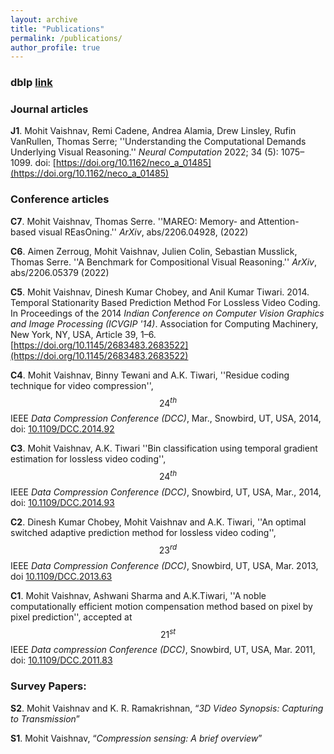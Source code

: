 ```yaml
---
layout: archive
title: "Publications"
permalink: /publications/
author_profile: true
---
```


### dblp [link](https://dblp.uni-trier.de/pers/hd/v/Vaishnav:Mohit)

### Journal articles

**J1**.    Mohit Vaishnav, Remi Cadene, Andrea Alamia, Drew Linsley, Rufin VanRullen, Thomas Serre; ''Understanding the Computational Demands Underlying Visual Reasoning.'' *Neural Computation* 2022; 34 (5): 1075–1099. doi: [https://doi.org/10.1162/neco_a_01485](https://doi.org/10.1162/neco_a_01485)


### Conference articles


**C7**.    Mohit Vaishnav, Thomas Serre. ''MAREO: Memory- and Attention- based visual REasOning.'' *ArXiv*, abs/2206.04928, (2022)

**C6**.    Aimen Zerroug, Mohit Vaishnav, Julien Colin, Sebastian Musslick, Thomas Serre. ''A Benchmark for Compositional Visual Reasoning.'' *ArXiv*, abs/2206.05379 (2022)

**C5**.    Mohit Vaishnav, Dinesh Kumar Chobey, and Anil Kumar Tiwari. 2014. Temporal Stationarity Based Prediction Method For Lossless Video Coding. In Proceedings of the 2014 *Indian Conference on Computer Vision Graphics and Image Processing (ICVGIP '14)*. Association for Computing Machinery, New York, NY, USA, Article 39, 1–6. [https://doi.org/10.1145/2683483.2683522](https://doi.org/10.1145/2683483.2683522)

**C4**.    Mohit Vaishnav, Binny Tewani and A.K. Tiwari, ''Residue coding technique for video compression'', $$24^{th}$$ 	IEEE *Data Compression Conference (DCC)*, Mar., Snowbird,  UT, USA, 2014, doi: [10.1109/DCC.2014.92](10.1109/DCC.2014.92)

**C3**.    Mohit  Vaishnav, A.K. Tiwari ''Bin 	classification using temporal gradient estimation for lossless 	video coding'', 	$$24^{th}$$ 	 IEEE *Data Compression Conference (DCC)*, Snowbird,  UT, USA, Mar., 2014, doi: [10.1109/DCC.2014.93](10.1109/DCC.2014.93)

**C2**.    Dinesh Kumar Chobey, Mohit Vaishnav and A.K. Tiwari, ''An 	optimal switched adaptive prediction method for lossless video 	coding'', 	$$23^{rd}$$ IEEE *Data Compression Conference (DCC)*, Snowbird,  UT, USA,  Mar. 2013, doi [10.1109/DCC.2013.63](10.1109/DCC.2013.63)

**C1**.    Mohit  Vaishnav, Ashwani Sharma and A.K.Tiwari, ''A noble computationally efficient motion compensation method based on pixel by pixel prediction'', accepted at $$21^{st}$$ IEEE *Data compression Conference (DCC)*, Snowbird,  UT, USA, Mar. 2011, doi: [10.1109/DCC.2011.83](10.1109/DCC.2011.83)


### Survey Papers:

**S2**.    Mohit Vaishnav and K. R. Ramakrishnan, “*3D Video Synopsis: Capturing to Transmission*”

**S1**.    Mohit Vaishnav, “*Compression sensing: A brief overview*” 
